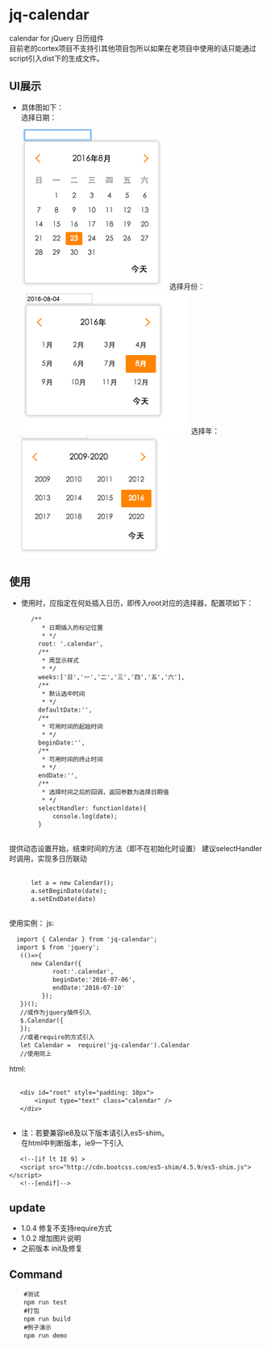 # jq-calendar
 calendar for jQuery 
 日历组件   
 目前老的cortex项目不支持引其他项目包所以如果在老项目中使用的话只能通过script引入dist下的生成文件。
## UI展示
 - 具体图如下：    
    选择日期：  
       
   <img src="./img/day.png" />      
   选择月份：     
   
   <img src="./img/year.png" />       
   选择年：  
   
   <img src="./img/month.png" />
        
## 使用
 - 使用时，应指定在何处插入日历，即传入root对应的选择器，配置项如下：
 
 ```
       /**
          * 日期插入的标记位置
          * */
         root: '.calendar',
         /**
          * 周显示样式
          * */
         weeks:['日','一','二','三','四','五','六'],
         /**
          * 默认选中时间
          * */
         defaultDate:'',
         /**
          * 可用时间的起始时间
          * */
         beginDate:'',
         /**
          * 可用时间的终止时间
          * */
         endDate:'',
         /**
          * 选择时间之后的回调，返回参数为选择日期值
          * */
         selectHandler: function(date){
             console.log(date);
         }
       
 ```
 提供动态设置开始，结束时间的方法（即不在初始化时设置）
 建议selectHandler时调用，实现多日历联动
 
 ```
 
       let a = new Calendar();
       a.setBeginDate(date);
       a.setEndDate(date) 
       
 ```
 使用实例：
 js:
 
 ```
   import { Calendar } from 'jq-calendar';
   import $ from 'jquery';
    (()=>{
       new Calendar({
             root:'.calendar',   
             beginDate:'2016-07-06',
             endDate:'2016-07-10'
          });
    })();
    //或作为jquery插件引入
    $.Calendar({
    });
    //或者require的方式引入
    let Calendar =  require('jq-calendar').Calendar
    //使用同上
 ```
 html:
 
 ```
 
    <div id="root" style="padding: 10px">
        <input type="text" class="calendar" />
    </div>
    
 ```
- 注：若要兼容ie8及以下版本请引入es5-shim。    
  在html中判断版本，ie9一下引入    
 
 ```
    <!--[if lt IE 9] >
    <script src="http://cdn.bootcss.com/es5-shim/4.5.9/es5-shim.js"></script>
    <!--[endif]-->
 
 ```
   
## update
   
   - 1.0.4 修复不支持require方式
   - 1.0.2 增加图片说明
   - 之前版本 init及修复 

## Command

```
	#测试	
	npm run test	
	#打包	
	npm run build	
	#例子演示	
	npm run demo	
```
